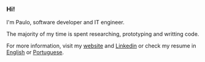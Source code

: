 ### Hi!
I'm Paulo, software developer and IT engineer.

The majority of my time is spent researching, prototyping and writting code.

For more information, visit my [website](https://medpaf.github.io/) and [Linkedin](https://www.linkedin.com/in/medpaf/) or check my resume in [English](https://medpaf.github.io/docs/cv-medpaf-en.pdf) or [Portuguese](https://medpaf.github.io/docs/cv-medpaf-pt.pdf).

